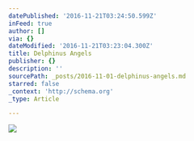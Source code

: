 ```yaml
---
datePublished: '2016-11-21T03:24:50.599Z'
inFeed: true
author: []
via: {}
dateModified: '2016-11-21T03:23:04.300Z'
title: Delphinus Angels
publisher: {}
description: ''
sourcePath: _posts/2016-11-01-delphinus-angels.md
starred: false
_context: 'http://schema.org'
_type: Article

---
```

![](https://imgflo.herokuapp.com/graph/2b2431f8e7ba7b0/848eb7d80c3af5c679fa89b4663de613/croprotate.jpg?cropheight=1535&cropwidth=2560&degrees=0&input=https%3A%2F%2Fthe-grid-user-content.s3-us-west-2.amazonaws.com%2Ff8da5cdb-f503-4174-9d06-c653f0c70882.jpg&x=0&y=0)